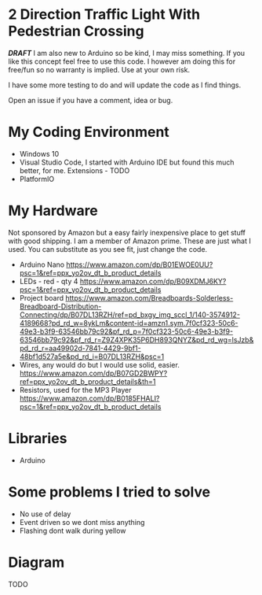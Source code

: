 # 2 Direction Traffic Light With Pedestrian Crossing #
***DRAFT***
I am also new to Arduino so be kind, I may miss something. If you like this concept feel free to use this code. I however am doing this for free/fun so no warranty is implied. Use at your own risk.

I have some more testing to do and will update the code as I find things.

Open an issue if you have a comment, idea or bug.

# My Coding Environment #
- Windows 10
- Visual Studio Code, I started with Arduino IDE but found this much better, for me.
    Extensions - TODO
- PlatformIO

# My Hardware #
Not sponsored by Amazon but a easy fairly inexpensive place to get stuff with good shipping. I am a member of Amazon prime.
These are just what I used. You can substitute as you see fit, just change the code.
- Arduino Nano
    https://www.amazon.com/dp/B01EWOE0UU?psc=1&ref=ppx_yo2ov_dt_b_product_details
- LEDs - red - qty 4
    https://www.amazon.com/dp/B09XDMJ6KY?psc=1&ref=ppx_yo2ov_dt_b_product_details
- Project board
    https://www.amazon.com/Breadboards-Solderless-Breadboard-Distribution-Connecting/dp/B07DL13RZH/ref=pd_bxgy_img_sccl_1/140-3574912-4189668?pd_rd_w=8ykLm&content-id=amzn1.sym.7f0cf323-50c6-49e3-b3f9-63546bb79c92&pf_rd_p=7f0cf323-50c6-49e3-b3f9-63546bb79c92&pf_rd_r=Z9Z4XPK35P6DH893QNYZ&pd_rd_wg=lsJzb&pd_rd_r=aa49902d-7841-4429-9bf1-48bf1d527a5e&pd_rd_i=B07DL13RZH&psc=1
- Wires, any would do but I would use solid, easier.
    https://www.amazon.com/dp/B07GD2BWPY?ref=ppx_yo2ov_dt_b_product_details&th=1
- Resistors, used for the MP3 Player
    https://www.amazon.com/dp/B0185FHALI?psc=1&ref=ppx_yo2ov_dt_b_product_details

# Libraries #
- Arduino

# Some problems I tried to solve #
- No use of delay
- Event driven so we dont miss anything
- Flashing dont walk during yellow

# Diagram #
TODO

